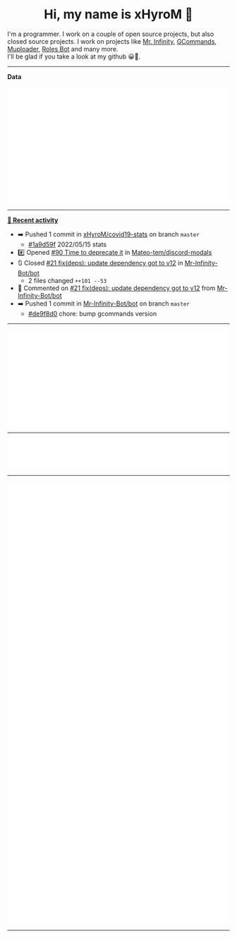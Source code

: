 <p align="center">
    <!-- <img src="https://avatars.githubusercontent.com/u/56601352" width="192" alt="hyro's pfp" /> -->
    <h1 align="center">Hi, my name is xHyroM 👋</h1>
</p>

I'm a programmer. I work on a couple of open source projects, but also closed source projects. I work on projects like [Mr. Infinity](https://discord.com/oauth2/authorize?client_id=720321585625694239&scope=bot%20applications.commands&permissions=8&redirect_uri=https://blobs.gq/imanager&prompt=consent&response_type=code), [GCommands](https://github.com/Garlic-Team/GCommands), [Muploader](https://github.com/xHyroM/Muploder), [Roles Bot](https://github.com/xHyroM/roles-bot) and many more.  
I'll be glad if you take a look at my github 😀👀.

___
**Data**

<img src="https://github.com/xHyroM/xHyroM/blob/master/.cache/base.svg">

___

**[📰 Recent activity](https://github.com/xHyroM)**
* ➡️ Pushed 1 commit in [xHyroM/covid19-stats](https://github.com/xHyroM/covid19-stats) on branch `master`
  * [#1a9d59f](https://github.com/xHyroM/covid19-stats/commit/1a9d59f) 2022/05/15 stats
* #️⃣ Opened [#90 Time to deprecate it](https://github.com/Mateo-tem/discord-modals/issues/90) in [Mateo-tem/discord-modals](https://github.com/Mateo-tem/discord-modals)
* 🔃 Closed [#21 fix(deps): update dependency got to v12](https://github.com/Mr-Infinity-Bot/bot/pull/21) in [Mr-Infinity-Bot/bot](https://github.com/Mr-Infinity-Bot/bot)
  * 2 files changed `++101 --53`
* 💬 Commented on [#21 fix(deps): update dependency got to v12](https://github.com/Mr-Infinity-Bot/bot/issues/21) from [Mr-Infinity-Bot/bot](https://github.com/Mr-Infinity-Bot/bot)
* ➡️ Pushed 1 commit in [Mr-Infinity-Bot/bot](https://github.com/Mr-Infinity-Bot/bot) on branch `master`
  * [#de9f8d0](https://github.com/Mr-Infinity-Bot/bot/commit/de9f8d0) chore: bump gcommands version


___

<img src="https://github.com/xHyroM/xHyroM/blob/master/.cache/isocalendar.svg">

___

<img src="https://github.com/xHyroM/xHyroM/blob/master/.cache/languages.svg">

___

<img src="https://github.com/xHyroM/xHyroM/blob/master/.cache/achievements.svg">

___
